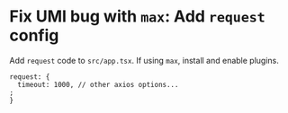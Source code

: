 # Fix UMI bug with `max`: Add `request` config

Add `request` code to `src/app.tsx`. If using `max`, install and enable plugins.

```less
request: {
  timeout: 1000, // other axios options...
;
}
```

